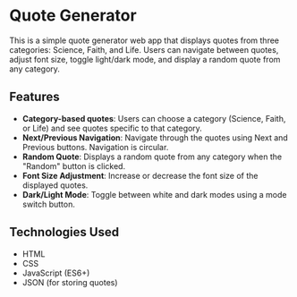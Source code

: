 # Quote Generator 

This is a simple quote generator web app that displays quotes from three categories: Science, Faith, and Life. Users can navigate between quotes, adjust font size, toggle light/dark mode, and display a random quote from any category.

## Features

- **Category-based quotes**: Users can choose a category (Science, Faith, or Life) and see quotes specific to that category.
- **Next/Previous Navigation**: Navigate through the quotes using Next and Previous buttons. Navigation is circular.
- **Random Quote**: Displays a random quote from any category when the "Random" button is clicked.
- **Font Size Adjustment**: Increase or decrease the font size of the displayed quotes.
- **Dark/Light Mode**: Toggle between white and dark modes using a mode switch button.

## Technologies Used

- HTML
- CSS
- JavaScript (ES6+)
- JSON (for storing quotes)

